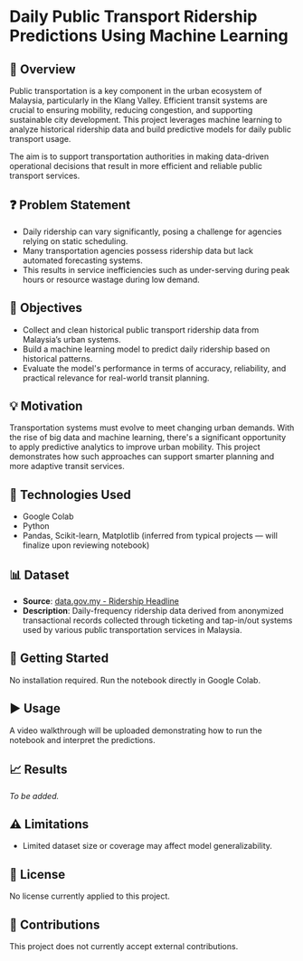 # Daily Public Transport Ridership Predictions Using Machine Learning

## 📌 Overview

Public transportation is a key component in the urban ecosystem of Malaysia, particularly in the Klang Valley. Efficient transit systems are crucial to ensuring mobility, reducing congestion, and supporting sustainable city development. This project leverages machine learning to analyze historical ridership data and build predictive models for daily public transport usage.

The aim is to support transportation authorities in making data-driven operational decisions that result in more efficient and reliable public transport services.

## ❓ Problem Statement

- Daily ridership can vary significantly, posing a challenge for agencies relying on static scheduling.
- Many transportation agencies possess ridership data but lack automated forecasting systems.
- This results in service inefficiencies such as under-serving during peak hours or resource wastage during low demand.

## 🎯 Objectives

- Collect and clean historical public transport ridership data from Malaysia’s urban systems.
- Build a machine learning model to predict daily ridership based on historical patterns.
- Evaluate the model's performance in terms of accuracy, reliability, and practical relevance for real-world transit planning.

## 💡 Motivation

Transportation systems must evolve to meet changing urban demands. With the rise of big data and machine learning, there's a significant opportunity to apply predictive analytics to improve urban mobility. This project demonstrates how such approaches can support smarter planning and more adaptive transit services.

## 🧰 Technologies Used

- Google Colab
- Python
- Pandas, Scikit-learn, Matplotlib (inferred from typical projects — will finalize upon reviewing notebook)

## 📊 Dataset

- **Source**: [data.gov.my - Ridership Headline](https://data.gov.my/data-catalogue/ridership_headline)
- **Description**: Daily-frequency ridership data derived from anonymized transactional records collected through ticketing and tap-in/out systems used by various public transportation services in Malaysia.

## 🚀 Getting Started

No installation required. Run the notebook directly in Google Colab.

## ▶️ Usage

A video walkthrough will be uploaded demonstrating how to run the notebook and interpret the predictions.

## 📈 Results

*To be added.*

## ⚠️ Limitations

- Limited dataset size or coverage may affect model generalizability.

## 📝 License

No license currently applied to this project.

## 🤝 Contributions

This project does not currently accept external contributions.
